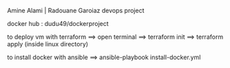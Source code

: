 Amine Alami | Radouane Garoiaz devops project

docker hub : dudu49/dockerproject

to deploy vm with terraform ==> open terminal ==> terraform init ==> terraform apply (inside linux directory)

to install docker with ansible ==> ansible-playbook install-docker.yml
